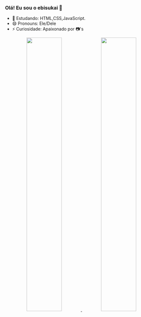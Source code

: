 ### Olá! Eu sou o ebisukai 👋

- 🌱 Estudando: HTML,CSS,JavaScript.
- 😄 Pronouns: Ele/Dele
- ⚡ Curiosidade: Apaixonado por 📷's

<div align="center">
  <a href="https://github.com/ebisukai">
  <img width="48%" src="https://github-readme-stats.vercel.app/api?username=ebisukai&show_icons=true&theme=midnight-purple&include_all_commits=true&count_private=true"/>
  <img width="48%" src="https://github-readme-stats.vercel.app/api/top-langs/?username=ebisukai&layout=compact&langs_count=7&theme=midnight-purple"/>
</div>

